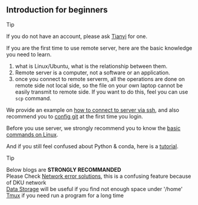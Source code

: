 ## Introduction for beginners
> [!TIP]
> If you do not have an account, please ask [Tianyi](mailto:tianyi.zhang2@duke.edu) for one.

If you are the first time to use remote server, here are the basic knowledge you need to learn.  
1. what is Linux/Ubuntu, what is the relationship between them.
2. Remote server is a computer, not a software or an application.  
3. once you connect to remote serverm, all the operations are done on remote side not local side, so the file on your own laptop cannot be easily transmit to remote side. If you want to do this, feel you can use `scp` command.

We provide an example on [how to connect to server via ssh](./server%20users/firsttime/ssh_example.md), and also recommend you to [config git](./server%20users/firsttime/git_config.md) at the first time you login.  

Before you use server, we strongly recommend you to know the [basic commands on Linux](./Tools/linux_commands.md).  

And if you still feel confused about Python & conda, here is a [tutorial](./basics/languages/python/python.md).

> [!TIP]
> Below blogs are **STRONGLY RECOMMANDED**  
> Please Check [Network error solutions](./server%20users/bug_fix/proxy_related.md), this is a confusing feature because of DKU network  
> [Data Storage](./server%20users/datastorge.md) will be useful if you find not enough space under '/home'  
> [Tmux](./Tools/linux_commands?id=tmux) if you need run a program for a long time  

